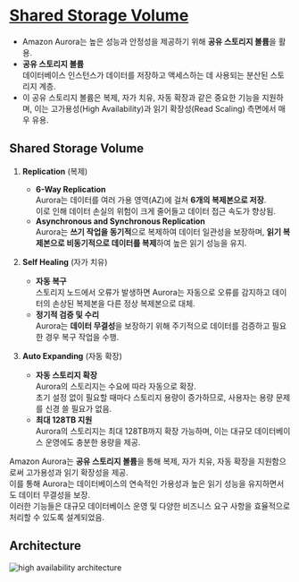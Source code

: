 # [Shared Storage Volume](https://docs.aws.amazon.com/AmazonRDS/latest/AuroraUserGuide/Aurora.Overview.StorageReliability.html)

* Amazon Aurora는 높은 성능과 안정성을 제공하기 위해 **공유 스토리지 볼륨**을 활용.  
* **공유 스토리지 볼륨**  
데이터베이스 인스턴스가 데이터를 저장하고 액세스하는 데 사용되는 분산된 스토리지 계층.  
* 이 공유 스토리지 볼륨은 복제, 자가 치유, 자동 확장과 같은 중요한 기능을 지원하며, 이는 고가용성(High Availability)과 읽기 확장성(Read Scaling) 측면에서 매우 유용.

## Shared Storage Volume

1. **Replication** (복제)

    * **6-Way Replication**  
    Aurora는 데이터를 여러 가용 영역(AZ)에 걸쳐 **6개의 복제본으로 저장**.  
    이로 인해 데이터 손실의 위험이 크게 줄어들고 데이터 접근 속도가 향상됨.
    * **Asynchronous and Synchronous Replication**  
    Aurora는 **쓰기 작업을 동기적**으로 복제하여 데이터 일관성을 보장하며, **읽기 복제본으로 비동기적으로 데이터를 복제**하여 높은 읽기 성능을 유지.

2. **Self Healing** (자가 치유)

    * **자동 복구**  
    스토리지 노드에서 오류가 발생하면 Aurora는 자동으로 오류를 감지하고 데이터의 손상된 복제본을 다른 정상 복제본으로 대체.
    * **정기적 검증 및 수리**  
    Aurora는 **데이터 무결성**을 보장하기 위해 주기적으로 데이터를 검증하고 필요한 경우 복구 작업을 수행.

3. **Auto Expanding** (자동 확장)

    * **자동 스토리지 확장**  
    Aurora의 스토리지는 수요에 따라 자동으로 확장.  
    초기 설정 없이 필요할 때마다 스토리지 용량이 증가하므로, 사용자는 용량 문제를 신경 쓸 필요가 없음.
    * **최대 128TB 지원**  
    Aurora의 스토리지는 최대 128TB까지 확장 가능하며, 이는 대규모 데이터베이스 운영에도 충분한 용량을 제공.

Amazon Aurora는 **공유 스토리지 볼륨**을 통해 복제, 자가 치유, 자동 확장을 지원함으로써 고가용성과 읽기 확장성을 제공.  
이를 통해 Aurora는 데이터베이스의 연속적인 가용성과 높은 읽기 성능을 유지하면서도 데이터 무결성을 보장.  
이러한 기능들은 대규모 데이터베이스 운영 및 다양한 비즈니스 요구 사항을 효율적으로 처리할 수 있도록 설계되었음.

## Architecture
![high availability architecture](https://github.com/LeeWooJung/AWS-SAA-C03/assets/31682438/a6702170-6e33-48c0-a04e-bae0b0000d77)